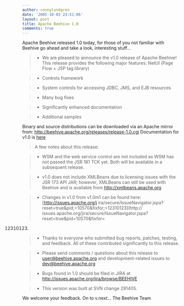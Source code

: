 ```yaml
---
author: connylundgren
date: '2005-10-03 23:51:06'
layout: post
title: Apache Beehive 1.0
comments: true
---
```


Apache Beehive released 1.0 today, for those of you not familiar with Beehive
go ahead and take a look, interesting stuff...

> * We are pleased to announce the v1.0 release of Apache Beehive! This
release provides the following major features: NetUI (Page Flow + JSP tag
library)

> * Controls framework

> * System controls for accessing JDBC, JMS, and EJB resources

> * Many bug fixes

> * Significantly enhanced documentation

> * Additional samples

Binary and source distributions can be downloaded via an Apache mirror from:
http://beehive.apache.org/releases/release-1.0.cgi Documentation for v1.0 is
[here](http://beehive.apache.org/docs/1.0)

> A few notes about this release:

> * WSM and the web service control are not included as WSM has not passed the
JSR 181 TCK yet. Both will be available in a subsequent release.

> * v1.0 does not include XMLBeans due to licensing issues with the JSR 173
API JAR; however, XMLBeans can still be used with Beehive and is available
from http://xmlbeans.apache.org

> * Changes in v1.0 from v1.0m1 can be found here: [http://issues.apache.org/j
ira/secure/IssueNavigator.jspa?reset=true&pid;=10570&fixfor;=12310123](http://
issues.apache.org/jira/secure/IssueNavigator.jspa?reset=true&pid=10570&fixfor=
12310123)

> * Thanks to everyone who submitted bug reports, patches, testing, and
feedback. All of these contributed significantly to this release.

> * Please send comments / questions about this release to
user@beehive.apache.org and development-related issues to
dev@beehive.apache.org

> * Bugs found in 1.0 should be filed in JIRA at
http://issues.apache.org/jira/browse/BEEHIVE

> * This version was built at SVN change 291405.

We welcome your feedback. On to v.next... The Beehive Team

